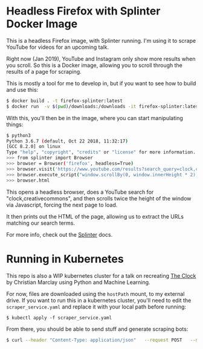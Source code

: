 # Headless Firefox with Splinter Docker Image

This is a headless Firefox image, with Splinter running. I'm using it to scrape YouTube for videos for an upcoming talk.

Right now (Jan 2019), YouTube and Instagram only show more results when you scroll. So this is a Docker image, allowing you to scroll through the results of a page for scraping.

This is mostly a tool for me to develop in, but if you want to see how to build and use this:

```bash
$ docker build . -t firefox-splinter:latest
$ docker run  -v $(pwd)/downloads:/downloads -it firefox-splinter:latest /bin/bash
```

With this, you'll then be in the image, where you can start manipulating things:

```bash
$ python3
Python 3.6.7 (default, Oct 22 2018, 11:32:17) 
[GCC 8.2.0] on linux
Type "help", "copyright", "credits" or "license" for more information.
>>> from splinter import Browser
>>> browser = Browser('firefox', headless=True)
>>> browser.visit('https://www.youtube.com/results?search_query=clock,creativecommons')
>>> browser.execute_script("window.scrollBy(0, window.innerHeight * 2);")
>>> browser.html
```

This opens a headless browser, does a YouTube search for "clock,creativecommons", and then scrolls twice the height of the window via Javascript, forcing the next page to load.

It then prints out the HTML of the page, allowing us to extract the URLs matching our search terms.

For more info, check out the [Splinter](https://splinter.readthedocs.io/en/latest/tutorial.html) docs.

# Running in Kubernetes

This repo is also a WIP kubernetes cluster for a talk on recreating [The Clock](https://www.youtube.com/watch?v=6cOhWtyXGXQ) by Christian Marclay using Python and Machine Learning.

For now, files are downloaded using the `hostPath` mount, to my external drive. If you want to run this in a kubernetes cluster, you'll need to edit the `scraper_service.yaml` and replace it with your local path before running:

`$ kubectl apply -f scraper_service.yaml`

From there, you should be able to send stuff and generate scraping bots:

```bash
$ curl --header "Content-Type: application/json"   --request POST   --data '{"pages": 5, "search_terms": "clock,creativecommons"}' http://10.152.183.141:5005/create-scraper
```

